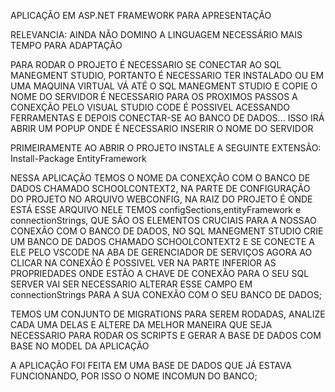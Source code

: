 APLICAÇÃO EM ASP.NET FRAMEWORK PARA APRESENTAÇÃO

RELEVANCIA: AINDA NÃO DOMINO A LINGUAGEM NECESSÁRIO MAIS TEMPO PARA ADAPTAÇÃO 

PARA RODAR O PROJETO É NECESSARIO SE CONECTAR AO SQL MANEGMENT STUDIO, PORTANTO É NECESSARIO TER INSTALADO OU EM UMA MAQUINA VIRTUAL
VÁ ATÉ O SQL MANEGMENT STUDIO E COPIE O NOME DO SERVIDOR É NECESSARIO PARA OS PROXIMOS PASSOS
A CONEXÇÃO PELO VISUAL STUDIO CODE É POSSIVEL ACESSANDO FERRAMENTAS E DEPOIS CONECTAR-SE AO BANCO DE DADOS... 
ISSO IRÁ ABRIR UM POPUP ONDE É NECESSARIO INSERIR O NOME DO SERVIDOR

PRIMEIRAMENTE AO ABRIR O PROJETO INSTALE A SEGUINTE EXTENSÃO: Install-Package EntityFramework

NESSA APLICAÇÃO TEMOS O NOME DA CONEXÇÃO COM O BANCO DE DADOS CHAMADO SCHOOLCONTEXT2, NA PARTE DE CONFIGURAÇÃO DO PROJETO NO ARQUIVO WEBCONFIG,
NA RAIZ DO PROJETO É ONDE ESTÁ ESSE ARQUIVO
NELE TEMOS configSections,entityFramework e connectionStrings, QUE SÃO OS ELEMENTOS CRUCIAIS PARA A NOSSAO CONEXÃO COM O BANCO DE DADOS,
NO SQL MANEGMENT STUDIO CRIE UM BANCO DE DADOS CHAMADO SCHOOLCONTEXT2 E SE CONECTE A ELE PELO VSCODE NA ABA DE GERENCIADOR DE SERVIÇOS
AGORA AO CLICAR NA CONEXÃO É POSSIVEL VER NA PARTE INFERIOR AS PROPRIEDADES ONDE ESTÃO A CHAVE DE CONEXÃO PARA O SEU SQL SERVER
VAI SER NECESSARIO ALTERAR ESSE CAMPO EM connectionStrings PARA A SUA CONEXÃO COM O SEU BANCO DE DADOS;

TEMOS UM CONJUNTO DE MIGRATIONS PARA SEREM RODADAS, ANALIZE CADA UMA DELAS E ALTERE DA MELHOR MANEIRA QUE SEJA NECESSARIO PARA RODAR OS SCRIPTS E
GERAR A BASE DE DADOS COM BASE NO MODEL DA APLICAÇÃO

A APLICAÇÃO FOI FEITA EM UMA BASE DE DADOS QUE JÁ ESTAVA FUNCIONANDO, POR ISSO O NOME INCOMUN DO BANCO;

